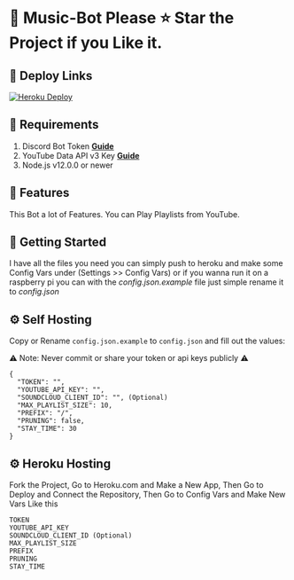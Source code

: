 # 🤖 Music-Bot Please ⭐ Star the Project if you Like it. 

## 🔎 Deploy Links
[![Heroku Deploy](https://www.herokucdn.com/deploy/button.svg)](https://dashboard.heroku.com/new?template=https%3A%2F%2Fgithub.com%2Feritislami%2Fevobot)

## 🔎 Requirements

1. Discord Bot Token **[Guide](https://discordjs.guide/preparations/setting-up-a-bot-application.html#creating-your-bot)**
2. YouTube Data API v3 Key **[Guide](https://developers.google.com/youtube/v3/getting-started)**
3. Node.js v12.0.0 or newer

## 📝 Features
This Bot a lot of Features.
You can Play Playlists from YouTube.

## 🚀 Getting Started
I have all the files you need you can simply push to heroku and make some Config Vars under (Settings >> Config Vars)
or if you wanna run it on a raspberry pi you can with the *config.json.example* file just simple rename it to *config.json*

## ⚙️ Self Hosting
Copy or Rename `config.json.example` to `config.json` and fill out the values:

⚠️ Note: Never commit or share your token or api keys publicly ⚠️
```
{
  "TOKEN": "",
  "YOUTUBE_API_KEY": "",
  "SOUNDCLOUD_CLIENT_ID": "", (Optional)
  "MAX_PLAYLIST_SIZE": 10,
  "PREFIX": "/",
  "PRUNING": false,
  "STAY_TIME": 30
}
```

## ⚙️ Heroku Hosting
Fork the Project,
Go to Heroku.com and Make a New App,
Then Go to Deploy and Connect the Repository,
Then Go to Config Vars and Make New Vars Like this
```
TOKEN
YOUTUBE_API_KEY
SOUNDCLOUD_CLIENT_ID (Optional)
MAX_PLAYLIST_SIZE
PREFIX
PRUNING
STAY_TIME
```